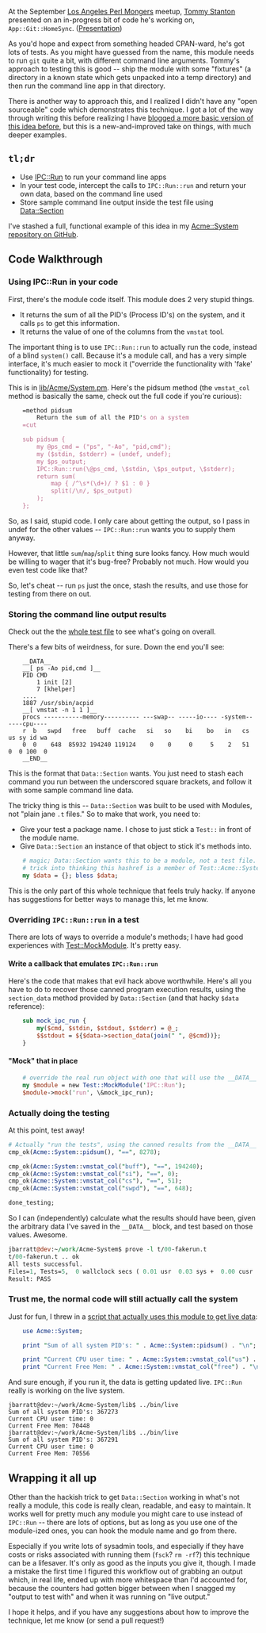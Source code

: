 <!--
.. title: Testing Perl code that runs commands
.. date: 2010/09/22 13:37
.. slug: index
.. tags:
.. link:
.. description:
-->


At the September [Los Angeles Perl Mongers](http://losangeles.pm.org/) meetup, [Tommy Stanton](http://tommystanton.com/) presented on an in-progress bit of code he's working on, `App::Git::HomeSync`. ([Presentation](http://tommystanton.com/presentations/20100908-Tommy_Stanton-App-Git-HomeSync/))

As you'd hope and expect from something headed CPAN-ward, he's got lots of tests. As you might have guessed from the name, this module needs to run `git` quite a bit, with different command line arguments. Tommy's approach to testing this is good -- ship the module with some "fixtures" (a directory in a known state which gets unpacked into a temp directory) and then run the command line app in that directory.

There is another way to approach this, and I realized I didn't have any "open sourceable" code which demonstrates this technique.
I got a lot of the way through writing this before realizing I have [blogged a more basic version of this idea before](/2009/10/testing-perl-system-interactions/), but this is a new-and-improved take on things, with much deeper examples.

## `tl;dr`

* Use [IPC::Run](http://search.cpan.org/perldoc/IPC::Run) to run your command line apps
* In your test code, intercept the calls to `IPC::Run::run` and return your own data, based on the command line used
* Store sample command line output inside the test file using [Data::Section](http://search.cpan.org/perldoc/Data::Section)

I've stashed a full, functional example of this idea in my [Acme::System repository on GitHub](http://github.com/jbarratt/Acme-System).

## Code Walkthrough

### Using IPC::Run in your code

First, there's the module code itself. This module does 2 very stupid things.

* It returns the sum of all the PID's (Process ID's) on the system, and it calls `ps` to get this information.
* It returns the value of one of the columns from the `vmstat` tool.

The important thing is to use `IPC::Run::run` to actually run the code, instead of a blind `system()` call. Because it's a module call, and has a very simple interface, it's much easier to mock it ("override the functionality with 'fake' functionality) for testing.

This is in [lib/Acme/System.pm](http://github.com/jbarratt/Acme-System/blob/master/lib/Acme/System.pm). Here's the pidsum method (the `vmstat_col` method is basically the same, check out the full code if you're curious):

``` perl
    =method pidsum
        Return the sum of all the PID's on a system
    =cut

    sub pidsum {
        my @ps_cmd = ("ps", "-Ao", "pid,cmd");
        my ($stdin, $stderr) = (undef, undef);
        my $ps_output;
        IPC::Run::run(\@ps_cmd, \$stdin, \$ps_output, \$stderr);
        return sum(
            map { /^\s*(\d+)/ ? $1 : 0 }
            split(/\n/, $ps_output)
        );
    };
```

So, as I said, stupid code. I only care about getting the output, so I pass in undef for the other values -- `IPC::Run::run` wants you to supply them anyway.

However, that little `sum`/`map`/`split` thing sure looks fancy. How much would be willing to wager that it's bug-free? Probably not much. How would you even test code like that?

So, let's cheat -- run `ps` just the once, stash the results, and use those for testing from there on out.

### Storing the command line output results

Check out the the [whole test file](http://github.com/jbarratt/Acme-System/blob/master/t/00-fakerun.t) to see what's going on overall.

There's a few bits of weirdness, for sure. Down the end you'll see:

```
    __DATA__
    __[ ps -Ao pid,cmd ]__
    PID CMD
        1 init [2]
        7 [khelper]
    ....
    1887 /usr/sbin/acpid
    __[ vmstat -n 1 1 ]__
    procs -----------memory---------- ---swap-- -----io---- -system-- ----cpu----
    r  b   swpd   free   buff  cache   si   so    bi    bo   in   cs us sy id wa
    0  0    648  85932 194240 119124    0    0     0     5    2   51  0  0 100  0
    __END__
```

This is the format that `Data::Section` wants. You just need to stash each command you run between the underscored square brackets, and follow it with some sample command line data.

The tricky thing is this -- `Data::Section` was built to be used with Modules, not "plain jane `.t` files."
So to make that work, you need to:

* Give your test a package name. I chose to just stick a `Test::` in front of the module name.
* Give `Data::Section` an instance of that object to stick it's methods into.

``` perl
    # magic; Data::Section wants this to be a module, not a test file.
    # trick into thinking this hashref is a member of Test::Acme::System
    my $data = {}; bless $data;
```

This is the only part of this whole technique that feels truly hacky. If anyone has suggestions for better ways to manage this, let me know.

### Overriding `IPC::Run::run` in a test

There are lots of ways to override a module's methods; I have had good experiences with [Test::MockModule](http://search.cpan.org/perldoc/Test::MockModule). It's pretty easy.

#### Write a callback that emulates `IPC::Run::run`

Here's the code that makes that evil hack above worthwhile. Here's all you have to do to recover those canned program execution results, using the `section_data` method provided by `Data::Section` (and that hacky `$data` reference):

``` perl
    sub mock_ipc_run {
        my($cmd, $stdin, $stdout, $stderr) = @_;
        $$stdout = ${$data->section_data(join(" ", @$cmd))};
    }
```

#### "Mock" that in place

``` perl
    # override the real run object with one that will use the __DATA__ block
    my $module = new Test::MockModule('IPC::Run');
    $module->mock('run', \&mock_ipc_run);
```

### Actually doing the testing

At this point, test away!

``` perl
# Actually "run the tests", using the canned results from the __DATA__ block
cmp_ok(Acme::System::pidsum(), "==", 8278);

cmp_ok(Acme::System::vmstat_col("buff"), "==", 194240);
cmp_ok(Acme::System::vmstat_col("si"), "==", 0);
cmp_ok(Acme::System::vmstat_col("cs"), "==", 51);
cmp_ok(Acme::System::vmstat_col("swpd"), "==", 648);

done_testing;
```

So I can (independently) calculate what the results should have been, given the arbitrary data I've saved in the `__DATA__` block, and test based on those values. Awesome.

``` perl
jbarratt@dev:~/work/Acme-System$ prove -l t/00-fakerun.t 
t/00-fakerun.t .. ok   
All tests successful.
Files=1, Tests=5,  0 wallclock secs ( 0.01 usr  0.03 sys +  0.00 cusr  0.10 csys =  0.14 CPU)
Result: PASS
```

### Trust me, the normal code will still actually call the system

Just for fun, I threw in a [script that actually uses this module to get live data](http://github.com/jbarratt/Acme-System/blob/master/bin/live):

``` perl
    use Acme::System;

    print "Sum of all system PID's: " . Acme::System::pidsum() . "\n";

    print "Current CPU user time: " . Acme::System::vmstat_col("us") . "\n";
    print "Current Free Mem: " . Acme::System::vmstat_col("free") . "\n";
```

And sure enough, if you run it, the data is getting updated live. `IPC::Run` really is working on the live system.
``` console
jbarratt@dev:~/work/Acme-System/lib$ ../bin/live
Sum of all system PID's: 367273
Current CPU user time: 0
Current Free Mem: 70448
jbarratt@dev:~/work/Acme-System/lib$ ../bin/live
Sum of all system PID's: 367291
Current CPU user time: 0
Current Free Mem: 70556
```

## Wrapping it all up

Other than the hackish trick to get `Data::Section` working in what's not really a module, this code is really clean, readable, and easy to maintain. It works well for pretty much any module you might care to use instead of `IPC::Run` -- there are lots of options, but as long as you use one of the module-ized ones, you can hook the module name and go from there.

Especially if you write lots of sysadmin tools, and especially if they have costs or risks associated with running them (`fsck`? `rm -rf`?) this technique can be a lifesaver. It's only as good as the inputs you give it, though. I made a mistake the first time I figured this workflow out of grabbing an output which, in real life, ended up with more whitespace than I'd accounted for, because the counters had gotten bigger between when I snagged my "output to test with" and when it was running on "live output."

I hope it helps, and if you have any suggestions about how to improve the technique, let me know (or send a pull request!)
